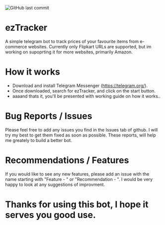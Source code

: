 <img alt="GitHub last commit" src="https://img.shields.io/github/last-commit/chaitanya-jvnm/ezTracker?color=%233399ff&style=for-the-badge">

# ezTracker
A simple telegram bot to track prices of your favourite items from e-commerce websites.
Currently only Flipkart URLs are supported, but im working on supoprting it for more websites, primarily Amazon.

# How it works
 - Download and install Telegram Messenger (https://telegram.org/).
 - Once downloaded, search for ezTracker, and click on the start button.
 - aaaand thats it, you'll be presented with  working guide on how it works..

# Bug Reports / Issues
Please feel free to add any issues you find in the Issues tab of github. I will try my best to get them fixed as soon as possible.
These reports, will help me greately to build a better bot.

# Recommendations / Features
If you would like to see any new features, please add an issue with the name starting with "Feature - " or "Recommendation - ".
I would be very happy to look at any suggestions of improvment.

# Thanks for using this bot, I hope it serves you good use.